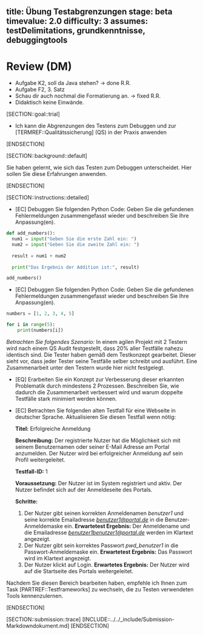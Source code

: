 title: Übung Testabgrenzungen
stage: beta
timevalue: 2.0
difficulty: 3
assumes: testDelimitations, grundkenntnisse, debuggingtools
---
# Review (DM)
- Aufgabe K2, soll da Java stehen? -> done R.R.
- Aufgabe F2, 3. Satz
- Schau dir auch nochmal die Formatierung an. -> fixed R.R.
- Didaktisch keine Einwände.

[SECTION::goal::trial]

- Ich kann die Abgrenzungen des Testens zum Debuggen und zur [TERMREF::Qualitätssicherung] (QS)
  in der Praxis anwenden

[ENDSECTION]

[SECTION::background::default]

Sie haben gelernt, wie sich das Testen zum Debuggen unterscheidet. Hier sollen Sie diese Erfahrungen
anwenden.

[ENDSECTION]

[SECTION::instructions::detailed]

- [EC] Debuggen Sie folgenden Python Code:
Geben Sie die gefundenen Fehlermeldungen zusammengefasst wieder und beschreiben Sie Ihre Anpassung(en).

```Python
def add_numbers():
  num1 = input("Geben Sie die erste Zahl ein: ")
  num2 = input("Geben Sie die zweite Zahl ein: ")
  
  result = num1 + num2
  
  print("Das Ergebnis der Addition ist:", result)

add_numbers()
```

- [EC] Debuggen Sie folgenden Python Code:
Geben Sie die gefundenen Fehlermeldungen zusammengefasst wieder und beschreiben Sie Ihre Anpassung(en).

```Python
numbers = [1, 2, 3, 4, 5]

for i in range(5):
    print(numbers[i])

```

*Betrachten Sie folgendes Szenario:*
In einem agilen Projekt mit 2 Testern wird nach einem QS Audit festgestellt, dass 20% aller
Testfälle nahezu identisch sind. Die Tester haben gemäß dem Testkonzept gearbeitet. Dieser sieht
vor, dass jeder Tester seine Testfälle selber schreibt und ausführt. Eine Zusammenarbeit unter den
Testern wurde hier nicht festgelegt.

- [EQ] Erarbeiten Sie ein Konzept zur Verbesserung dieser erkannten Problematik durch mindestens 2
  Prozessen. Beschreiben Sie, wie dadurch die Zusammenarbeit verbessert wird und warum doppelte
  Testfälle stark minimiert werden können.

- [EC] Betrachten Sie folgenden alten Testfall für eine Webseite in deutscher Sprache. Aktualisieren
  Sie diesen Testfall wenn nötig: 
  
  **Titel:** Erfolgreiche Anmeldung

  **Beschreibung:** Der registrierte Nutzer hat die Möglichkeit sich mit seinem Benutzernamen oder
  seiner E-Mail Adresse am Portal anzumelden. Der Nutzer wird bei erfolgreicher Anmeldung auf sein
  Profil weitergeleitet.

  **Testfall-ID:** 1

  **Voraussetzung:** Der Nutzer ist im System registriert und aktiv. Der Nutzer befindet sich auf
  der Anmeldeseite des Portals.

  **Schritte:**

  1. Der Nutzer gibt seinen korrekten Anmeldenamen *benutzer1* und seine korrekte Emailadresse
   *benutzer1@portal.de* in die Benutzer-Anmeldemaske ein.
   **Erwartetest Ergebnis:**
   Der Anmeldename und die Emailadresse *benutzer1benutzer1@portal.de* werden im Klartext angezeigt.
  2. Der Nutzer gibt sein korrektes Passwort *pwd_benutzer1* in die Passwort-Anmeldemaske ein.
   **Erwartetest Ergebnis:**
   Das Passwort wird im Klartext angezeigt.
  3. Der Nutzer klickt auf Login.
   **Erwartetes Ergebnis:**
   Der Nutzer wird auf die Startseite des Portals weitergeleitet.

Nachdem Sie diesen Bereich bearbeiten haben, empfehle ich Ihnen zum Task [PARTREF::Testframeworks] zu
wechseln, die zu Testen verwendeten Tools kennenzulernen.

[ENDSECTION]

[SECTION::submission::trace]
[INCLUDE::../../_include/Submission-Markdowndokument.md]
[ENDSECTION]

